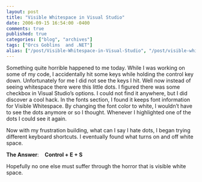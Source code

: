 ```yaml
---
layout: post
title: "Visible Whitespace in Visual Studio"
date: 2006-09-15 16:54:00 -0400
comments: true
published: true
categories: ["blog", "archives"]
tags: ["Orcs Goblins  and .NET"]
alias: ["/post/Visible-Whitespace-in-Visual-Studio", "/post/visible-whitespace-in-visual-studio"]
---
```

<!-- more -->

<p>Something quite horrible happened to me today. While I was working on some of my code, I accidentally hit some keys while holding the control key down. Unfortunately for me I did not see the keys I hit. Well now instead of seeing whitespace there were this little dots. I figured there was some checkbox in Visual Studio&rsquo;s options. I could not find it anywhere, but I did discover a cool hack. In the fonts section, I found it keeps font information for Visible Whitespace. By&nbsp;changing the font color to white,&nbsp;I wouldn&rsquo;t have to see the dots anymore or so I thought. Whenever I highlighted one of the dots I could see it again.</p>
<p>Now with my frustration building, what can I say I hate dots, I began trying different keyboard shortcuts. I eventually found what turns on and off white space.</p>
<p><strong>The Answer</strong>:&nbsp;&nbsp;&nbsp; <strong>Control + E + S</strong></p>
<p>Hopefully no one else must suffer through the horror that is visible white space.</p>

